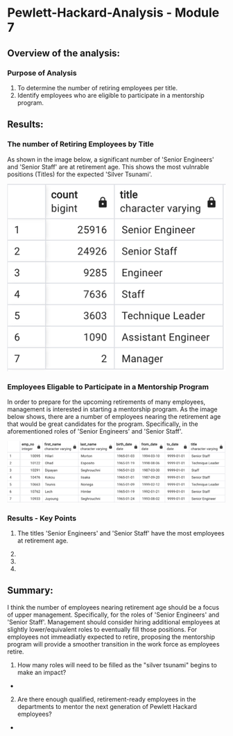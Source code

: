 # Pewlett-Hackard-Analysis - Module 7

## Overview of the analysis:

### Purpose of Analysis

  1. To determine the number of retiring employees per title.
  2. Identify employees who are eligible to participate in a mentorship program.

## Results:

### The number of Retiring Employees by Title 

As shown in the image below, a significant number of 'Senior Engineers' and 'Senior Staff' are at retirement age. This shows the most vulnrable positions (Titles) for the expected 'Silver Tsunami'.

![Retire_by_title](images/Number_by_title.png "Number of Retiring Employees by Title")

### Employees Eligable to Participate in a Mentorship Program

In order to prepare for the upcoming retirements of many employees, management is interested in starting a mentorship program. As the image below shows, there are a number of employees nearing the retirement age that would be great candidates for the program. Specifically, in the aforementioned roles of 'Senior Engineers' and 'Senior Staff'. 

![Mentorship_Eligibility](images/Mentorship_Eligibility.png "Mentorship Eligibility")

### Results - Key Points

1. The titles 'Senior Engineers' and 'Senior Staff' have the most employees at retirement age. 

2.

3.

4.

## Summary:

I think the number of employees nearing retirement age should be a focus of upper management. Specifically, for the roles of 'Senior Engineers' and 'Senior Staff'. Management should consider hiring additional employees at slightly lower/equivalent roles to eventually fill those positions. For employees not immeadiatly expected to retire, proposing the mentorship program will provide a smoother transition in the work force as employees retire. 

1. How many roles will need to be filled as the "silver tsunami" begins to make an impact?
- 

2. Are there enough qualified, retirement-ready employees in the departments to mentor the next generation of Pewlett Hackard employees? 
-


